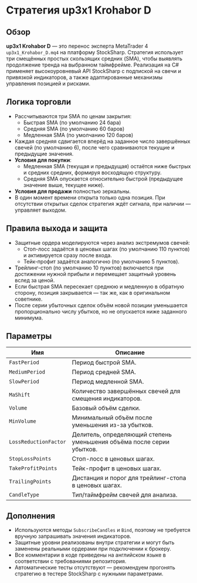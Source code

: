 # Стратегия up3x1 Krohabor D

## Обзор
**up3x1 Krohabor D** — это перенос эксперта MetaTrader 4 `up3x1_Krohabor_D.mq4` на платформу StockSharp. Стратегия использует три смещённых простых скользящих средних (SMA), чтобы выявлять продолжение тренда на выбранном таймфрейме. Реализация на C# применяет высокоуровневый API StockSharp с подпиской на свечи и привязкой индикаторов, а также адаптированные механизмы управления позицией и рисками.

## Логика торговли
- Рассчитываются три SMA по ценам закрытия:
  - Быстрая SMA (по умолчанию 24 бара)
  - Средняя SMA (по умолчанию 60 баров)
  - Медленная SMA (по умолчанию 120 баров)
- Каждая средняя сдвигается вперёд на заданное число завершённых свечей (по умолчанию 6), после чего сравниваются текущие и предыдущие значения.
- **Условия для покупки**:
  - Медленная SMA (текущая и предыдущая) остаётся ниже быстрых и средних средних, формируя восходящую структуру.
  - Средняя SMA опускается относительно быстрой (предыдущее значение выше, текущее ниже).
- **Условия для продажи** полностью зеркальны.
- В один момент времени открыта только одна позиция. При отсутствии открытых сделок стратегия ждёт сигнала, при наличии — управляет выходом.

## Правила выхода и защита
- Защитные ордера моделируются через анализ экстремумов свечей:
  - Стоп-лосс задаётся в ценовых шагах (по умолчанию 110 пунктов) и активируется сразу после входа.
  - Тейк-профит задаётся аналогично (по умолчанию 5 пунктов).
- Трейлинг-стоп (по умолчанию 10 пунктов) включается при достижении нужной прибыли и перемещает защитный уровень вслед за ценой.
- Если быстрая SMA пересекает среднюю и медленную в обратную сторону, позиция закрывается — так же, как в оригинальном советнике.
- После серии убыточных сделок объём новой позиции уменьшается пропорционально числу убытков, но не опускается ниже заданного минимума.

## Параметры
| Имя | Описание |
|-----|----------|
| `FastPeriod` | Период быстрой SMA. |
| `MediumPeriod` | Период средней SMA. |
| `SlowPeriod` | Период медленной SMA. |
| `MaShift` | Количество завершённых свечей для смещения индикаторов. |
| `Volume` | Базовый объём сделки. |
| `MinVolume` | Минимальный объём после уменьшения из-за убытков. |
| `LossReductionFactor` | Делитель, определяющий степень уменьшения объёма после серии убытков. |
| `StopLossPoints` | Стоп-лосс в ценовых шагах. |
| `TakeProfitPoints` | Тейк-профит в ценовых шагах. |
| `TrailingPoints` | Дистанция и порог для трейлинг-стопа в ценовых шагах. |
| `CandleType` | Тип/таймфрейм свечей для анализа. |

## Дополнения
- Используются методы `SubscribeCandles` и `Bind`, поэтому не требуется вручную запрашивать значения индикаторов.
- Защитные уровни реализованы внутри стратегии и могут быть заменены реальными ордерами при подключении к брокеру.
- Все комментарии в коде приведены на английском языке в соответствии с требованиями репозитория.
- Автоматические тесты отсутствуют — рекомендуем прогонять стратегию в тестере StockSharp с нужными параметрами.
